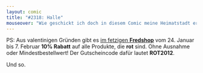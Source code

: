 ```yaml
---
layout: comic
title: "#2318: Halle"
mouseover: "Wie geschickt ich doch in diesem Comic meine Heimatstadt erwähnte..."
---
```


PS: 
Aus valentinigen Gründen gibt es <a href="http://fred-o-mat.spreadshirt.net/" title="Fredshop">im fetzigen <strong>Fredshop</strong></a> vom 24. Januar bis 7. Februar <strong>10% Rabatt</strong> auf alle Produkte, die <strong>rot</strong> sind. Ohne Ausnahme oder Mindestbestellwert! Der Gutscheincode dafür lautet <strong>ROT2012</strong>.

Und so.
